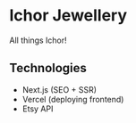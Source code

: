 # Ichor Jewellery

All things Ichor!

## Technologies

- Next.js (SEO + SSR)
- Vercel (deploying frontend)
- Etsy API
